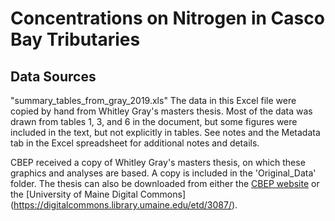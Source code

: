 # Concentrations on Nitrogen in Casco Bay Tributaries

## Data Sources

"summary_tables_from_gray_2019.xls"
The data in this Excel file were copied by hand from Whitley Gray's masters
thesis. Most of the data was drawn from tables 1, 3, and 6 in the document, but
some figures were included in the text, but not explicitly in tables.  See notes
and the Metadata tab in the Excel spreadsheet for additional notes and details.

CBEP received a copy of Whitley Gray's masters thesis, on which these
graphics and analyses are based.  A copy is included in the 'Original_Data'
folder.  The thesis can also be downloaded from either the 
[CBEP website](https://www.cascobayestuary.org/publication/improved-estimates-of-tributary-nitrogen-load-to-casco-bay-maine/)
or the 
[University of Maine Digital Commons] (https://digitalcommons.library.umaine.edu/etd/3087/).